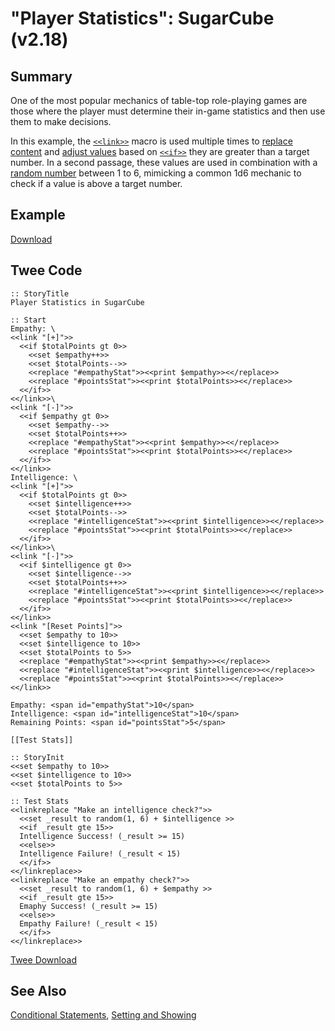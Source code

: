 # "Player Statistics": SugarCube (v2.18)

## Summary

One of the most popular mechanics of table-top role-playing games are those where the player must determine their in-game statistics and then use them to make decisions.

In this example, the [`<<link>>`](http://www.motoslave.net/sugarcube/2/docs/macros.html#macros-link) macro is used multiple times to [replace content](http://www.motoslave.net/sugarcube/2/docs/macros.html#macros-replace) and [adjust values](http://www.motoslave.net/sugarcube/2/docs/macros.html#macros-set) based on [`<<if>>`](http://www.motoslave.net/sugarcube/2/docs/macros.html#macros-if) they are greater than a target number. In a second passage, these values are used in combination with a [random number](http://www.motoslave.net/sugarcube/2/docs/functions.html#random) between 1 to 6, mimicking a common 1d6 mechanic to check if a value is above a target number.

## Example

[Download](sugarcube_player_statistics_example.html)

## Twee Code

```twee
:: StoryTitle
Player Statistics in SugarCube

:: Start
Empathy: \
<<link "[+]">>
  <<if $totalPoints gt 0>>
    <<set $empathy++>>
    <<set $totalPoints-->>
    <<replace "#empathyStat">><<print $empathy>><</replace>>
    <<replace "#pointsStat">><<print $totalPoints>><</replace>>
  <</if>>
<</link>>\
<<link "[-]">>
  <<if $empathy gt 0>>
    <<set $empathy-->>
    <<set $totalPoints++>>
    <<replace "#empathyStat">><<print $empathy>><</replace>>
    <<replace "#pointsStat">><<print $totalPoints>><</replace>>
  <</if>>
<</link>>
Intelligence: \
<<link "[+]">>
  <<if $totalPoints gt 0>>
    <<set $intelligence++>>
    <<set $totalPoints-->>
    <<replace "#intelligenceStat">><<print $intelligence>><</replace>>
    <<replace "#pointsStat">><<print $totalPoints>><</replace>>
  <</if>>
<</link>>\
<<link "[-]">>
  <<if $intelligence gt 0>>
    <<set $intelligence-->>
    <<set $totalPoints++>>
    <<replace "#intelligenceStat">><<print $intelligence>><</replace>>
    <<replace "#pointsStat">><<print $totalPoints>><</replace>>
  <</if>>
<</link>>
<<link "[Reset Points]">>
  <<set $empathy to 10>>
  <<set $intelligence to 10>>
  <<set $totalPoints to 5>>
  <<replace "#empathyStat">><<print $empathy>><</replace>>
  <<replace "#intelligenceStat">><<print $intelligence>><</replace>>
  <<replace "#pointsStat">><<print $totalPoints>><</replace>>
<</link>>

Empathy: <span id="empathyStat">10</span>
Intelligence: <span id="intelligenceStat">10</span>
Remaining Points: <span id="pointsStat">5</span>

[[Test Stats]]

:: StoryInit
<<set $empathy to 10>>
<<set $intelligence to 10>>
<<set $totalPoints to 5>>

:: Test Stats
<<linkreplace "Make an intelligence check?">>
  <<set _result to random(1, 6) + $intelligence >>
  <<if _result gte 15>>
  Intelligence Success! (_result >= 15)
  <<else>>
  Intelligence Failure! (_result < 15)
  <</if>>
<</linkreplace>>
<<linkreplace "Make an empathy check?">>
  <<set _result to random(1, 6) + $empathy >>
  <<if _result gte 15>>
  Emaphy Success! (_result >= 15)
  <<else>>
  Empathy Failure! (_result < 15)
  <</if>>
<</linkreplace>>

```

[Twee Download](sugarcube_player_statistics_twee.txt)

## See Also

[Conditional Statements](../../conditionalstatements/sugarcube/sugarcube_conditionalstatements.md), [Setting and Showing](../../settingandshowing/sugarcube/sugarcube_settingandshowing.md)
